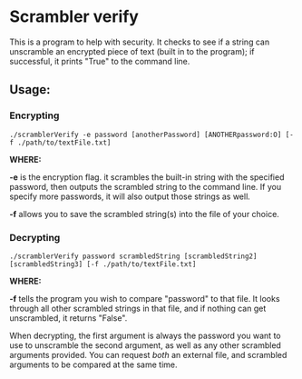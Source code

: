 Scrambler verify
================

This is a program to help with security. It checks to see if a string can unscramble an encrypted piece of text (built in to the program); if successful, it prints "True" to the command line.

## Usage:
 
### Encrypting
 ```./scramblerVerify -e password [anotherPassword] [ANOTHERpassword:O] [-f ./path/to/textFile.txt]```

 **WHERE:**

**-e** is the encryption flag. it scrambles the built-in string with the specified password, then outputs the scrambled string to the command line. If you specify more passwords, it will also output those strings as well.

**-f** allows you to save the scrambled string(s) into the file of your choice.

### Decrypting
```./scramblerVerify password scrambledString [scrambledString2] [scrambledString3] [-f ./path/to/textFile.txt]```

**WHERE:**

**-f** tells the program you wish to compare "password" to that file. It looks through all other scrambled strings in that file, and if nothing can get unscrambled, it returns "False".

When decrypting, the first argument is always the password you want to use to unscramble the second argument, as well as any other scrambled arguments provided. You can request *both* an external file, and scrambled arguments to be compared at the same time.